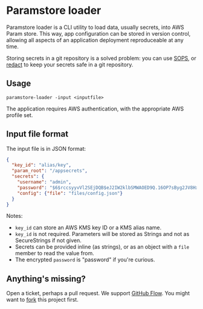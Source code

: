 # Paramstore loader

Paramstore loader is a CLI utility to load data, usually secrets, into AWS Param store. This way, app configuration can be stored in version control, allowing all aspects of an application deployment reproduceable at any time.

Storing secrets in a git repository is a solved problem: you can use [SOPS](https://github.com/getsops/sops), or [redact](https://github.com/julian7/redact) to keep your secrets safe in a git repository.

## Usage

```
paramstore-loader -input <inputfile>
```

The application requires AWS authentication, with the appropriate AWS profile set.

## Input file format

The input file is in JSON format:

```json
{
  "key_id": "alias/key",
  "param_root": "/appsecrets",
  "secrets": {
    "username": "admin",
    "password": "$6$rccsyyvVl2SEjDQB$eJ2IW2klbSMWAOED9Q.16OP7sByg2JV8Hxv/1NP.8McoIZuoSJ/5TYh81iY7t6RwDWOreXsVKX5tlD.SK.xlZ/",
    "config": {"file": "files/config.json"}
  }
}
```

Notes:

- `key_id` can store an AWS KMS key ID or a KMS alias name.
- `key_id` is not required. Parameters will be stored as Strings and not as SecureStrings if not given.
- Secrets can be provided inline (as strings), or as an object with a `file` member to read the value from.
- The encrypted `password` is "password" if you're curious.

## Anything's missing?

Open a ticket, perhaps a pull request. We support [GitHub Flow](https://guides.github.com/introduction/flow/). You might want to [fork](https://guides.github.com/activities/forking/) this project first.
